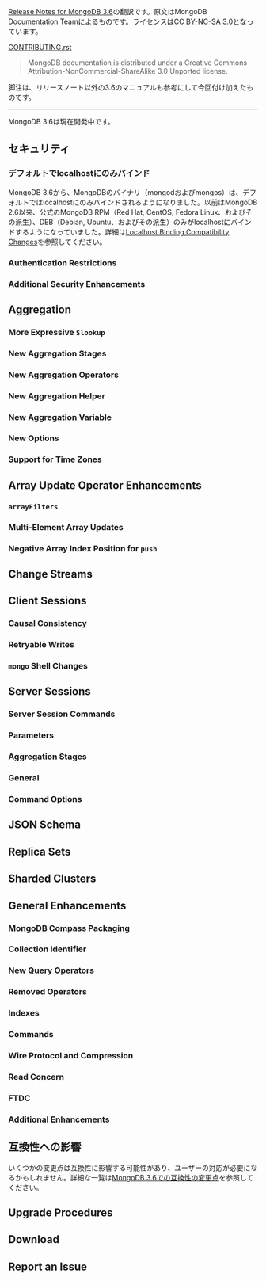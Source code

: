 [Release Notes for MongoDB 3.6](https://docs.mongodb.com/master/release-notes/3.6/)の翻訳です。原文はMongoDB Documentation Teamによるものです。ライセンスは[CC BY-NC-SA 3.0](https://creativecommons.org/licenses/by-nc-sa/3.0/deed.ja)となっています。

[CONTRIBUTING.rst](https://github.com/mongodb/docs/blob/master/CONTRIBUTING.rst)

> MongoDB documentation is distributed under a Creative Commons Attribution-NonCommercial-ShareAlike 3.0 Unported license.

脚注は、リリースノート以外の3.6のマニュアルも参考にして今回付け加えたものです。

------------------------------

MongoDB 3.6は現在開発中です。

## セキュリティ
### デフォルトでlocalhostにのみバインド
MongoDB 3.6から、MongoDBのバイナリ（mongodおよびmongos）は、デフォルトではlocalhostにのみバインドされるようになりました。以前はMongoDB 2.6以来、公式のMongoDB RPM（Red Hat, CentOS, Fedora Linux、およびその派生）、DEB（Debian, Ubuntu、およびその派生）のみがlocalhostにバインドするようになっていました。詳細は[Localhost Binding Compatibility Changes](https://docs.mongodb.com/master/release-notes/3.6-compatibility/#bind-ip-compatibility)を参照してください。

### Authentication Restrictions

### Additional Security Enhancements

## Aggregation

### More Expressive ``$lookup``

### New Aggregation Stages

### New Aggregation Operators

### New Aggregation Helper

### New Aggregation Variable

### New Options

### Support for Time Zones

## Array Update Operator Enhancements

### ``arrayFilters``

### Multi-Element Array Updates

### Negative Array Index Position for ``push``

## Change Streams

## Client Sessions

### Causal Consistency

### Retryable Writes

### ``mongo`` Shell Changes

## Server Sessions

### Server Session Commands

### Parameters

### Aggregation Stages

### General

### Command Options

## JSON Schema

## Replica Sets

## Sharded Clusters

## General Enhancements

### MongoDB Compass Packaging

### Collection Identifier

### New Query Operators

### Removed Operators

### Indexes

### Commands

### Wire Protocol and Compression

### Read Concern

### FTDC

### Additional Enhancements

## 互換性への影響
いくつかの変更点は互換性に影響する可能性があり、ユーザーの対応が必要になるかもしれません。詳細な一覧は[MongoDB 3.6での互換性の変更点](https://docs.mongodb.com/master/release-notes/3.6-compatibility/)を参照してください。

## Upgrade Procedures

## Download

## Report an Issue



